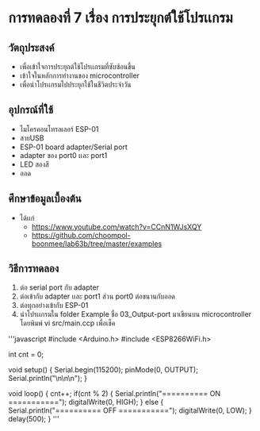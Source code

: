 # การทดลองที่ 7 เรื่อง การประยุกต์ใช้โปรเเกรม

## วัตถุประสงค์
* เพื่อเข้าใจการประยุกต์ใช้โปรเเกรมที่ซับซ้อนขึ้น
* เข้าใจในหลักการทำงานของ microcontroller
* เพื่อนำโปรเเกรมไปประยุกใช้ในชีวิตประจำวัน

## อุปกรณ์ที่ใช้
* ไมโครคอนโทรลเลอร์ ESP-01
* สายUSB
* ESP-01 board adapter/Serial port
* adapter ของ port0 เเละ port1
* LED สองสี
* ออด

## ศึกษาข้อมูลเบื้องต้น
* ได้เเก่
  * https://www.youtube.com/watch?v=CCnN1WJsXQY
  * https://github.com/choompol-boonmee/lab63b/tree/master/examples

## วิธีการทดลอง
1. ต่อ serial port กับ adapter
2. ต่อเข้ากับ adapter เเละ port1 ส่วน port0 ต่อขนานกับออด
3. ต่อทุกอย่างเข้ากับ ESP-01
4. นำโปรเเกรมใน folder Example ชื่อ 03_Output-port มาเขียนบน microcontroller โดยพิมพ์ vi src/main.ccp เพื่อเช็ค

'''javascript
#include <Arduino.h>
#include <ESP8266WiFi.h>

int cnt = 0;

void setup()
{
	Serial.begin(115200);
	pinMode(0, OUTPUT);
	Serial.println("\n\n\n");
}

void loop()
{
	cnt++;
	if(cnt % 2) {
		Serial.println("========== ON ===========");
		digitalWrite(0, HIGH);
	} else {
		Serial.println("========== OFF ===========");
		digitalWrite(0, LOW);
	}
	delay(500);
}
'''
